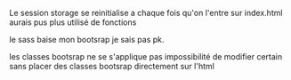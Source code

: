 Le session storage se reinitialise a chaque fois qu'on l'entre sur index.html
aurais pus plus utilisé de fonctions

le sass baise mon bootsrap je sais pas pk.

les classes bootsrap ne se s'applique pas
impossibilité de modifier certain <a> sans placer des classes bootsrap directement sur l'html


